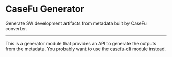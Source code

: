 # CaseFu Generator

Generate SW development artifacts from metadata built by CaseFu converter.

---

This is a generator module that provides an API to generate the outputs from the metadata.
You probably want to use the [casefu-cli](https://www.npmjs.com/package/casefu-cli) module instead.
